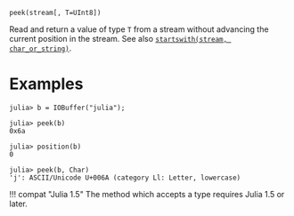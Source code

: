 ```
peek(stream[, T=UInt8])
```

Read and return a value of type `T` from a stream without advancing the current position in the stream.   See also [`startswith(stream, char_or_string)`](@ref).

# Examples

```jldoctest
julia> b = IOBuffer("julia");

julia> peek(b)
0x6a

julia> position(b)
0

julia> peek(b, Char)
'j': ASCII/Unicode U+006A (category Ll: Letter, lowercase)
```

!!! compat "Julia 1.5"
    The method which accepts a type requires Julia 1.5 or later.

